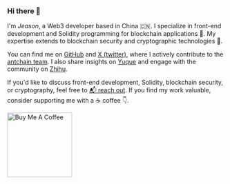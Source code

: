 ### Hi there 👋

I'm *Jeason*, a Web3 developer based in China 🇨🇳. I specialize in front-end development and Solidity programming for blockchain applications 🚀. My expertise extends to blockchain security and cryptographic technologies 🔐.

You can find me on [GitHub](https://github.com/jeasonstudio) and [X (twitter)](https://twitter.com/jeasonstudio), where I actively contribute to the [antchain team](https://github.com/antchain-fe). I also share insights on [Yuque](https://www.yuque.com/jeason/box) and engage with the community on [Zhihu](https://www.zhihu.com/people/JeasonStudio/posts).

If you'd like to discuss front-end development, Solidity, blockchain security, or cryptography, feel free to [📬 reach out](mailto:me@cowpoke.cc). If you find my work valuable, consider supporting me with a ☕️ coffee 👇.

<a href="https://www.buymeacoffee.com/jeason" target="_blank"><img src="https://cdn.buymeacoffee.com/buttons/v2/default-red.png" alt="Buy Me A Coffee" width="150" ></a>
